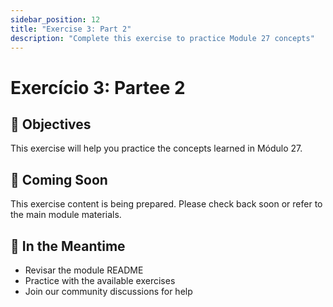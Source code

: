 ```yaml
---
sidebar_position: 12
title: "Exercise 3: Part 2"
description: "Complete this exercise to practice Module 27 concepts"
---
```


# Exercício 3: Partee 2

## 🎯 Objectives

This exercise will help you practice the concepts learned in Módulo 27.

## 📝 Coming Soon

This exercise content is being prepared. Please check back soon or refer to the main module materials.

## 🚀 In the Meantime

- Revisar the module README
- Practice with the available exercises
- Join our community discussions for help
